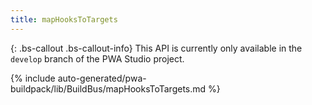 ```yaml
---
title: mapHooksToTargets
---
```


{: .bs-callout .bs-callout-info}
This API is currently only available in the `develop` branch of the PWA Studio project.

<!--
The reference doc content is generated automatically from the source code.
To update this section, update the doc blocks in the source code
-->

{% include auto-generated/pwa-buildpack/lib/BuildBus/mapHooksToTargets.md %}

